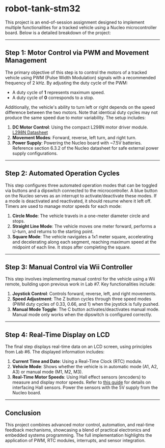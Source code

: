 # robot-tank-stm32

This project is an end-of-session assignment designed to implement multiple functionalities for a tracked vehicle using a Nucleo microcontroller board. Below is a detailed breakdown of the project:

---

## Step 1: Motor Control via PWM and Movement Management

The primary objective of this step is to control the motors of a tracked vehicle using PWM (Pulse Width Modulation) signals with a recommended frequency of 2 kHz. By adjusting the duty cycle of the PWM:

- A duty cycle of **1** represents maximum speed.
- A duty cycle of **0** corresponds to a stop.

Additionally, the vehicle's ability to turn left or right depends on the speed difference between the two motors. Note that identical duty cycles may not produce the same speed due to motor variability. The setup includes:

1. **DC Motor Control**: Using the compact L298N motor driver module. [L298N Datasheet](https://components101.com/modules/l293n-motor-driver-module)
2. **Movement Modes**: Forward, reverse, left turn, and right turn.
3. **Power Supply**: Powering the Nucleo board with ~7.5V batteries. Reference section 6.3.2 of the Nucleo datasheet for safe external power supply configurations.

---

## Step 2: Automated Operation Cycles

This step configures three automated operation modes that can be toggled via buttons and a dipswitch connected to the microcontroller. A blue button on the Nucleo serves as an interrupt to activate/deactivate these modes. If a mode is deactivated and reactivated, it should resume where it left off. Timers are used to manage motor speeds for each mode:

1. **Circle Mode**: The vehicle travels in a one-meter diameter circle and stops.
2. **Straight Line Mode**: The vehicle moves one meter forward, performs a U-turn, and returns to the starting point.
3. **Square Mode**: The vehicle navigates a 1x1 meter square, accelerating and decelerating along each segment, reaching maximum speed at the midpoint of each line. It stops after completing the square.

---

## Step 3: Manual Control via Wii Controller

This step involves implementing manual control for the vehicle using a Wii remote, building upon previous work in Lab #7. Key functionalities include:

1. **Joystick Control**: Controls forward, reverse, left, and right movements.
2. **Speed Adjustment**: The Z button cycles through three speed modes (PWM duty cycles of 0.33, 0.66, and 1) when the joystick is fully pushed.
3. **Manual Mode Toggle**: The C button activates/deactivates manual mode. Manual mode only works when the dipswitch is configured correctly.

---

## Step 4: Real-Time Display on LCD

The final step displays real-time data on an LCD screen, using principles from Lab #6. The displayed information includes:

1. **Current Time and Date**: Using a Real-Time Clock (RTC) module.
2. **Vehicle Mode**: Shows whether the vehicle is in automatic mode (A1, A2, A3) or manual mode (M1, M2, M3).
3. **Real-Time Motor Speeds**: Using Hall effect sensors (encoders) to measure and display motor speeds. Refer to [this guide](https://robu.in/interfacing-hall-effect-sensor-with-arduino-connection-code/) for details on interfacing Hall sensors. Power the sensors with the 5V supply from the Nucleo board.

---

## Conclusion

This project combines advanced motor control, automation, and real-time feedback mechanisms, showcasing a blend of practical electronics and embedded systems programming. The full implementation highlights the application of PWM, RTC modules, interrupts, and sensor integration.
